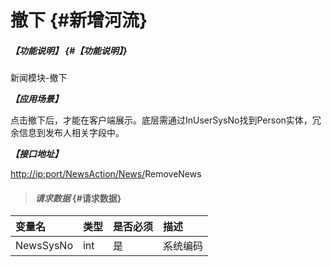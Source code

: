 # 撤下 {#新增河流}

##### _【功能说明】_ {#【功能说明】}

新闻模块-撤下

_**【应用场景】**_

点击撤下后，才能在客户端展示。底层需通过InUserSysNo找到Person实体，冗余信息到发布人相关字段中。

_**【接口地址】**_

[http://ip:port/NewsAction/News/](http://ip:port/HMAction/River/AddRiver)RemoveNews

> #### _请求数据_ {#请求数据}

| 变量名 | 类型 | 是否必须 | 描述 |
| :--- | :--- | :--- | :--- |
| NewsSysNo | int | 是 | 系统编码 |



